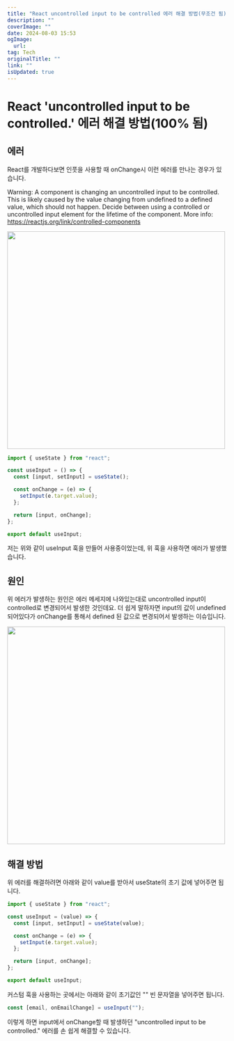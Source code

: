 ```yaml
---
title: "React uncontrolled input to be controlled 에러 해결 방법(무조건 됨)"
description: ""
coverImage: ""
date: 2024-08-03 15:53
ogImage: 
  url: 
tag: Tech
originalTitle: ""
link: ""
isUpdated: true
---
```






# React 'uncontrolled input to be controlled.' 에러 해결 방법(100% 됨)

## 에러

React를 개발하다보면 인풋을 사용할 때 onChange시 이런 에러를 만나는 경우가 있습니다.


Warning: A component is changing an uncontrolled input to be controlled.
This is likely caused by the value changing from undefined to a defined value, which should not happen.
Decide between using a controlled or uncontrolled input element for the lifetime of the component.
More info: https://reactjs.org/link/controlled-components


<div class="content-ad"></div>

<img src="/assets/img/2024-03-21-React-uncontrolled-input-to-be-controlled-에러-해결-방법(100)-1.png" width="500" />

```js
import { useState } from "react";

const useInput = () => {
  const [input, setInput] = useState();

  const onChange = (e) => {
    setInput(e.target.value);
  };

  return [input, onChange];
};

export default useInput;
```

저는 위와 같이 useInput 훅을 만들어 사용중이었는데, 위 훅을 사용하면 에러가 발생했습니다.

<div class="content-ad"></div>

## 원인

위 에러가 발생하는 원인은 에러 메세지에 나와있는대로 uncontrolled input이 controlled로 변경되어서 발생한 것인데요.
더 쉽게 말하자면 input의 값이 undefined 되어있다가 onChange를 통해서 defined 된 값으로 변경되어서 발생하는 이슈입니다.

<img src="/assets/img/2024-03-21-React-uncontrolled-input-to-be-controlled-에러-해결-방법(100)-2.png" width="500" />

## 해결 방법

위 에러를 해결하려면 아래와 같이 value를 받아서 useState의 초기 값에 넣어주면 됩니다.

<div class="content-ad"></div>

```js
import { useState } from "react";

const useInput = (value) => {
  const [input, setInput] = useState(value);

  const onChange = (e) => {
    setInput(e.target.value);
  };

  return [input, onChange];
};

export default useInput;
```

커스텀 훅을 사용하는 곳에서는 아래와 같이 초기값인 "" 빈 문자열을 넣어주면 됩니다.

```js
const [email, onEmailChange] = useInput("");
```

이렇게 하면 input에서 onChange할 때 발생하던 "uncontrolled input to be controlled." 에러를 손 쉽게 해결할 수 있습니다.
